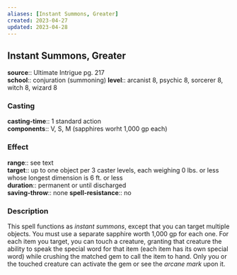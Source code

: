 ```yaml
---
aliases: [Instant Summons, Greater]
created: 2023-04-27
updated: 2023-04-28
---
```


## Instant Summons, Greater

**source**:: Ultimate Intrigue pg. 217  
**school**:: conjuration (summoning)
**level**:: arcanist 8, psychic 8, sorcerer 8, witch 8, wizard 8

### Casting

**casting-time**:: 1 standard action  
**components**:: V, S, M (sapphires worht 1,000 gp each)

### Effect

**range**:: see text  
**target**:: up to one object per 3 caster levels, each weighing 0 lbs. or less whose longest dimension is 6 ft. or less  
**duration**:: permanent or until discharged  
**saving-throw**:: none
**spell-resistance**:: no

### Description

This spell functions as *instant summons*, except that you can target multiple objects. You must use a separate sapphire worth 1,000 gp for each one. For each item you target, you can touch a creature, granting that creature the ability to speak the special word for that item (each item has its own special word) while crushing the matched gem to call the item to hand. Only you or the touched creature can activate the gem or see the *arcane mark* upon it.
